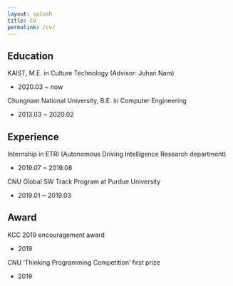 ```yaml
---
layout: splash
title: CV
permalink: /cv/
---
```

## Education

KAIST, M.E. in Culture Technology (Advisor: Juhan Nam)
- 2020.03 ~ now

Chungnam National University, B.E. in Computer Engineering
- 2013.03 ~ 2020.02

## Experience

Internship in ETRI (Autonomous Driving Intelligence Research department)
- 2019.07 ~ 2019.08

CNU Global SW Track Program at Purdue University
- 2019.01 ~ 2019.03

## Award

KCC 2019 encouragement award
- 2019

CNU ‘Thinking Programming Competition’ first prize
- 2019
